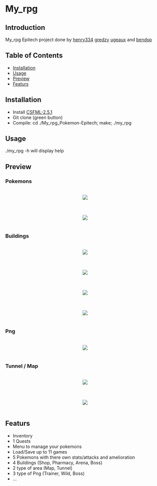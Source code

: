 # My_rpg

## Introduction

My_rpg Epitech project done by [henry334](https://github.com/henry334) [gredzy](https://github.com/gredzy) [ugeaux](https://github.com/ugeaux) and [bendsp](https://github.com/bendsp)

## Table of Contents

- [Installation](#installation)
- [Usage](#usage)
- [Preview](#Preview)
- [Featurs](#Featurs)

## Installation

- Install [CSFML-2.5.1](https://www.sfml-dev.org/download/csfml/index-fr.php)
- Git clone (green button)
- Compile: cd ./My_rpg_Pokemon-Epitech; make; ./my_rpg

## Usage

./my_rpg -h will display help

## Preview

### Pokemons
<p align="center">
    <br/>
  <img src="./img/fantominus.png" />
  <br/>
  <br/>
</p>

<p align="center">
    <br/>
  <img src="./img/roucarnage.png" />
  <br/>
  <br/>
</p>

### Buildings
<p align="center">
    <br/>
  <img src="./img/building1.png" />
  <br/>
  <br/>
</p>

<p align="center">
    <br/>
  <img src="./img/shop.png" />
  <br/>
  <br/>
</p>

<p align="center">
    <br/>
  <img src="./img/pharmacy.png" />
  <br/>
  <br/>
</p>

<p align="center">
    <br/>
  <img src="./img/arena.png" />
  <br/>
  <br/>
</p>

### Png
<p align="center">
    <br/>
  <img src="./img/gnp.png" />
  <br/>
  <br/>
</p>

### Tunnel / Map
<p align="center">
    <br/>
  <img src="./img/map.png" />
  <br/>
  <br/>
</p>

<p align="center">
    <br/>
  <img src="./img/tunnel.png" />
  <br/>
  <br/>
</p>

## Featurs

- Inventory
- 1 Quests
- Menu to manage your pokemons
- Load/Save up to 11 games
- 5 Pokemons with there own stats/attacks and amelioration
- 4 Buildings (Shop, Pharmacy, Arena, Boss)
- 2 type of area (Map, Tunnel)
- 3 type of Png (Trainer, Wild, Boss)
- ...
